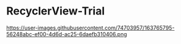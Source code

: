# RecyclerView-Trial
https://user-images.githubusercontent.com/74703957/163765795-56248abc-ef00-4d6d-ac25-6daefb310406.png
